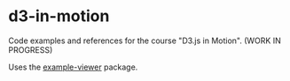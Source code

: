 # d3-in-motion
Code examples and references for the course "D3.js in Motion". (WORK IN PROGRESS)

Uses the [example-viewer](https://github.com/curran/example-viewer) package.
